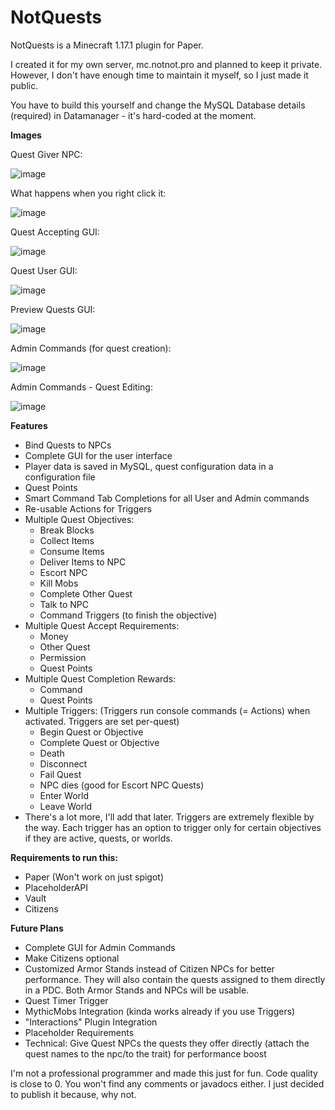 # NotQuests
NotQuests is a Minecraft 1.17.1 plugin for Paper.

I created it for my own server, mc.notnot.pro and planned to keep it private. However, I don't have enough time to maintain it myself, so I just made it public.

You have to build this yourself and change the MySQL Database details (required) in Datamanager - it's hard-coded at the moment.

**Images**

Quest Giver NPC:

![image](https://user-images.githubusercontent.com/70709113/131539574-ef73ddfb-1dcd-4ab8-a85c-9b38d2f95a8d.png)

What happens when you right click it:

![image](https://user-images.githubusercontent.com/70709113/131539663-5bd12479-3bc8-4958-81a2-de12a541820f.png)

Quest Accepting GUI:

![image](https://user-images.githubusercontent.com/70709113/131539715-b055e4cd-2a7e-4a78-8d7a-dc840399c0c0.png)

Quest User GUI:

![image](https://user-images.githubusercontent.com/70709113/131539761-66be66c2-26d9-4636-bbd5-d69fd11bfeaf.png)

Preview Quests GUI:

![image](https://user-images.githubusercontent.com/70709113/131539815-48c7de30-a5af-499c-b5c7-8316da5e186b.png)

Admin Commands (for quest creation):

![image](https://user-images.githubusercontent.com/70709113/131539902-831a541c-7d2c-4e69-9843-2d5943be86cf.png)

Admin Commands - Quest Editing:

![image](https://user-images.githubusercontent.com/70709113/131539973-8f6586a7-0108-4a92-9017-e06313145a02.png)


**Features**
- Bind Quests to NPCs
- Complete GUI for the user interface
- Player data is saved in MySQL, quest configuration data in a configuration file
- Quest Points
- Smart Command Tab Completions for all User and Admin commands
- Re-usable Actions for Triggers
- Multiple Quest Objectives:
  - Break Blocks
  - Collect Items
  - Consume Items
  - Deliver Items to NPC
  - Escort NPC
  - Kill Mobs
  - Complete Other Quest
  - Talk to NPC
  - Command Triggers (to finish the objective)
- Multiple Quest Accept Requirements:
  -  Money
  -  Other Quest
  -  Permission
  -  Quest Points
- Multiple Quest Completion Rewards:
  - Command
  - Quest Points
- Multiple Triggers: (Triggers run console commands (= Actions) when activated. Triggers are set per-quest)
  - Begin Quest or Objective
  - Complete Quest or Objective
  - Death
  - Disconnect
  - Fail Quest
  - NPC dies (good for Escort NPC Quests)
  - Enter World
  - Leave World
- There's a lot more, I'll add that later. Triggers are extremely flexible by the way. Each trigger has an option to trigger only for certain objectives if they are active, quests, or worlds.


**Requirements to run this:**
- Paper (Won't work on just spigot)
- PlaceholderAPI
- Vault
- Citizens

**Future Plans**
- Complete GUI for Admin Commands
- Make Citizens optional
- Customized Armor Stands instead of Citizen NPCs for better performance. They will also contain the quests assigned to them directly in a PDC. Both Armor Stands and NPCs will be usable.
- Quest Timer Trigger
- MythicMobs Integration (kinda works already if you use Triggers)
- "Interactions" Plugin Integration
- Placeholder Requirements
- Technical: Give Quest NPCs the quests they offer directly (attach the quest names to the npc/to the trait) for performance boost

I'm not a professional programmer and made this just for fun. Code quality is close to 0. You won't find any comments or javadocs either. I just decided to publish it because, why not.
